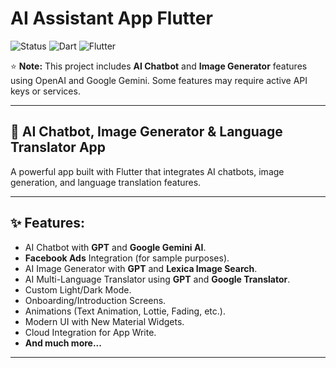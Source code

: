 # AI Assistant App Flutter

![Status](https://img.shields.io/badge/Status-Active-brightgreen)
![Dart](https://img.shields.io/badge/Dart-100%25-brightgreen)
![Flutter](https://img.shields.io/badge/Flutter-Cross%20Platform-blue)

⭐ **Note:** This project includes **AI Chatbot** and **Image Generator** features using OpenAI and Google Gemini. Some features may require active API keys or services.

---

## 📱 AI Chatbot, Image Generator & Language Translator App

A powerful app built with Flutter that integrates AI chatbots, image generation, and language translation features.

---


## ✨ Features:

- AI Chatbot with **GPT** and **Google Gemini AI**.
- **Facebook Ads** Integration (for sample purposes).
- AI Image Generator with **GPT** and **Lexica Image Search**.
- AI Multi-Language Translator using **GPT** and **Google Translator**.
- Custom Light/Dark Mode.
- Onboarding/Introduction Screens.
- Animations (Text Animation, Lottie, Fading, etc.).
- Modern UI with New Material Widgets.
- Cloud Integration for App Write.
- **And much more...**

---

